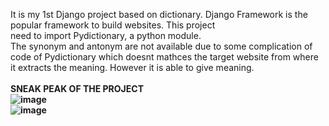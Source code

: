 It is my 1st Django project based on dictionary. Django Framework is the popular framework to build websites. This project<br>
need to import Pydictionary, a python module. <br>
The synonym and antonym are not available due to some complication of code of Pydictionary which doesnt mathces the target website
from where it extracts the meaning. However it is able to give meaning. <br>
<br>
<B>SNEAK PEAK OF THE PROJECT <B>
<br>
![image](https://github.com/Abhishek182005/Dictionary-Django/assets/164459641/6722d6ed-7532-416f-9b73-81626a4e21c5)
<br>
![image](https://github.com/Abhishek182005/Dictionary-Django/assets/164459641/ad74acef-978e-4771-b12e-63874b6dce38)


